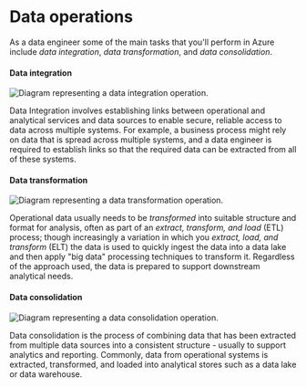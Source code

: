 # Data operations

As a data engineer some of the main tasks that you'll perform in Azure include _data integration_, _data transformation_, and _data consolidation_.

#### Data integration <a href="#data-integration" id="data-integration"></a>

![Diagram representing a data integration operation.](https://learn.microsoft.com/en-us/training/wwl-data-ai/introduction-to-data-engineering-azure/media/2-integration-data-operation.png)

Data Integration involves establishing links between operational and analytical services and data sources to enable secure, reliable access to data across multiple systems. For example, a business process might rely on data that is spread across multiple systems, and a data engineer is required to establish links so that the required data can be extracted from all of these systems.

#### Data transformation <a href="#data-transformation" id="data-transformation"></a>

![Diagram representing a data transformation operation.](https://learn.microsoft.com/en-us/training/wwl-data-ai/introduction-to-data-engineering-azure/media/2-transformation-data-operation.png)

Operational data usually needs to be _transformed_ into suitable structure and format for analysis, often as part of an _extract, transform, and load_ (ETL) process; though increasingly a variation in which you _extract, load, and transform_ (ELT) the data is used to quickly ingest the data into a data lake and then apply "big data" processing techniques to transform it. Regardless of the approach used, the data is prepared to support downstream analytical needs.

#### Data consolidation <a href="#data-consolidation" id="data-consolidation"></a>

![Diagram representing a data consolidation operation.](https://learn.microsoft.com/en-us/training/wwl-data-ai/introduction-to-data-engineering-azure/media/2-consolidation-data-operation.png)

Data consolidation is the process of combining data that has been extracted from multiple data sources into a consistent structure - usually to support analytics and reporting. Commonly, data from operational systems is extracted, transformed, and loaded into analytical stores such as a data lake or data warehouse.
